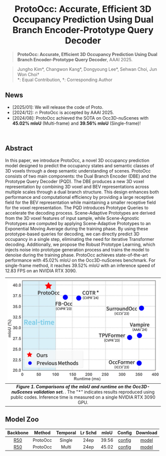 <div align="center">   
  
# ProtoOcc: Accurate, Efficient 3D Occupancy Prediction Using Dual Branch Encoder-Prototype Query Decoder
</div>



> **ProtoOcc: Accurate, Efficient 3D Occupancy Prediction Using Dual Branch Encoder-Prototype Query Decoder**, AAAI 2025.

> Jungho Kim*, Changwon Kang*, Dongyoung Lee*, Sehwan Choi, Jun Won Choi†  
> *: Equal Contribution,  †: Corresponding Author




## News
- [2025/01]: We will release the code of Proto.
- [2024/12]: 🔥 ProtoOcc is accepted by AAAI 2025.
- [2024/08]: ProtoOcc achieved the SOTA on Occ3D-nuScenes with **45.02% mIoU** (Multi-frame) and **39.56% mIoU** (Single-frame)!
</br>



## Abstract
In this paper, we introduce ProtoOcc, a novel 3D occupancy prediction model designed to predict the occupancy states and semantic classes of 3D voxels through a deep semantic understanding of scenes. ProtoOcc consists of two main components: the Dual Branch Encoder (DBE) and the Prototype Query Decoder (PQD). The DBE produces a new 3D voxel representation by combining 3D voxel and BEV representations across multiple scales through a dual branch structure. This design enhances both performance and computational efficiency by providing a large receptive field for the BEV representation while maintaining a smaller receptive field for the voxel representation. The PQD introduces Prototype Queries to accelerate the decoding process. Scene-Adaptive Prototypes are derived from the 3D voxel features of input sample, while Scene-Agnostic Prototypes are computed by applying Scene-Adaptive Prototypes to an Exponential Moving Average during the training phase. By using these prototype-based queries for decoding, we can directly predict 3D occupancy in a single step, eliminating the need for iterative Transformer decoding. Additionally, we propose the Robust Prototype Learning, which injects noise into prototype generation process and trains the model to denoise during the training phase. ProtoOcc achieves state-of-the-art performance with 45.02% mIoU on the Occ3D-nuScenes benchmark. For single-frame method, it reaches 39.52% mIoU with an inference speed of 12.83 FPS on an NVIDIA RTX 3090.


| <img src="plot/InferenceTime.png" alt="inference.jpg" width="600">|
|:--:| 
| **_Figure 1. Comparisons of the mIoU and runtime on the Occ3D-nuScenes validation set_.** . The "\*" indicates results reproduced using public codes. Inference time is measured on a single NVIDIA RTX 3090 GPU. |



## Model Zoo

| Backbone | Method | Temporal |  Lr Schd | mIoU | Config | Download |
| :---: | :---: | :---: | :---: | :---: | :---:| :---: | 
| [R50]() | ProtoOcc | Single | 24ep | 39.56 | [config]() |[model]() |
| [R50]() | ProtoOcc | Multi | 24ep | 45.02 | [config]() |[model]() |


